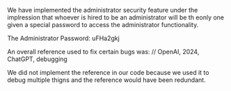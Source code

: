 We have implemented the administrator security feature under the implression that whoever is hired to be an 
administrator will be th eonly one given a special password to access the administrator functionality. 

The Administrator Password: uFHa2gkj

An overall reference used to fix certain bugs was:
// OpenAI, 2024, ChatGPT, debugging

We did not implement the reference in our code because we used it to debug multiple thigns and the reference would have been redundant. 
